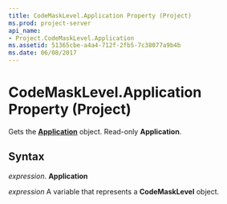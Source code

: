 ```yaml
---
title: CodeMaskLevel.Application Property (Project)
ms.prod: project-server
api_name:
- Project.CodeMaskLevel.Application
ms.assetid: 51365cbe-a4a4-712f-2fb5-7c38077a9b4b
ms.date: 06/08/2017
---
```



# CodeMaskLevel.Application Property (Project)

Gets the  **[Application](Project.Application.md)** object. Read-only **Application**.


## Syntax

 _expression_. **Application**

 _expression_ A variable that represents a **CodeMaskLevel** object.


